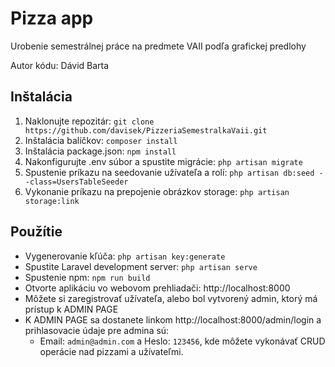 # Pizza app
Urobenie semestrálnej práce na predmete VAII podľa grafickej predlohy

Autor kódu: Dávid Barta

## Inštalácia
1. Naklonujte repozitár: `git clone https://github.com/davisek/PizzeriaSemestralkaVaii.git`
2. Inštalácia balíčkov: `composer install`
2. Inštalácia package.json: `npm install`
3. Nakonfigurujte .env súbor a spustite migrácie: `php artisan migrate`
4. Spustenie príkazu na seedovanie užívateľa a rolí: `php artisan db:seed --class=UsersTableSeeder`
5. Vykonanie príkazu na prepojenie obrázkov storage: `php artisan storage:link`

## Použítie
- Vygenerovanie kľúča: `php artisan key:generate`
- Spustite Laravel development server: `php artisan serve`
- Spustenie npm: `npm run build`
- Otvorte aplikáciu vo webovom prehliadači: http://localhost:8000
- Môžete si zaregistrovať užívateľa, alebo bol vytvorený admin, ktorý má prístup k ADMIN PAGE
- K ADMIN PAGE sa dostanete linkom http://localhost:8000/admin/login a prihlasovacie údaje pre admina sú:
  - Email: `admin@admin.com` a Heslo: `123456`, kde môžete vykonávať CRUD operácie nad pizzami a užívateľmi.
